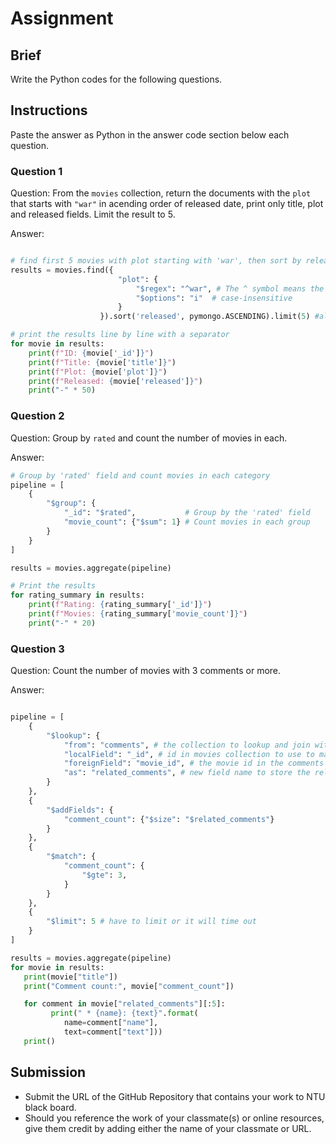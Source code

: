 # Assignment

## Brief

Write the Python codes for the following questions.

## Instructions

Paste the answer as Python in the answer code section below each question.

### Question 1

Question: From the `movies` collection, return the documents with the `plot` that starts with `"war"` in acending order of released date, print only title, plot and released fields. Limit the result to 5.

Answer:

```python

# find first 5 movies with plot starting with 'war', then sort by released date in ascending order
results = movies.find({
                        "plot": {
                            "$regex": "^war", # The ^ symbol means the string must start with the pattern
                            "$options": "i"  # case-insensitive
                        }
                    }).sort('released', pymongo.ASCENDING).limit(5) #alternative use 1 for ascending and -1 for descending

# print the results line by line with a separator
for movie in results:
    print(f"ID: {movie['_id']}")
    print(f"Title: {movie['title']}")
    print(f"Plot: {movie['plot']}")
    print(f"Released: {movie['released']}")
    print("-" * 50)

```

### Question 2

Question: Group by `rated` and count the number of movies in each.

Answer:

```python
# Group by 'rated' field and count movies in each category
pipeline = [
    {
        "$group": {
            "_id": "$rated",           # Group by the 'rated' field
            "movie_count": {"$sum": 1} # Count movies in each group
        }
    }
]

results = movies.aggregate(pipeline)

# Print the results
for rating_summary in results:
    print(f"Rating: {rating_summary['_id']}")
    print(f"Movies: {rating_summary['movie_count']}")
    print("-" * 20)

```

### Question 3

Question: Count the number of movies with 3 comments or more.

Answer:

```python

pipeline = [
    {
        "$lookup": {
            "from": "comments", # the collection to lookup and join with 
            "localField": "_id", # id in movies collection to use to match in comments collection
            "foreignField": "movie_id", # the movie id in the comments collection
            "as": "related_comments", # new field name to store the related comments in movies collection
        }
    },
    {
        "$addFields": {
            "comment_count": {"$size": "$related_comments"}
        }
    },
    {
        "$match": {
            "comment_count": {
                "$gte": 3,
            }
        }
    },
    {
        "$limit": 5 # have to limit or it will time out
    }
]

results = movies.aggregate(pipeline)
for movie in results:
   print(movie["title"])
   print("Comment count:", movie["comment_count"])

   for comment in movie["related_comments"][:5]:
         print(" * {name}: {text}".format(
            name=comment["name"],
            text=comment["text"]))
   print()

```

## Submission

- Submit the URL of the GitHub Repository that contains your work to NTU black board.
- Should you reference the work of your classmate(s) or online resources, give them credit by adding either the name of your classmate or URL.
